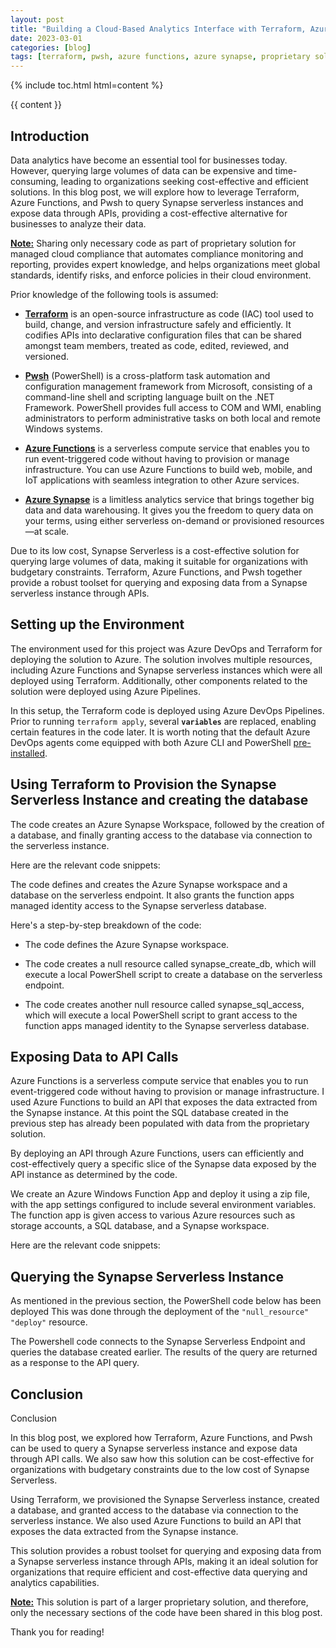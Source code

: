 ```yaml
---
layout: post
title: "Building a Cloud-Based Analytics Interface with Terraform, Azure Functions, and Pwsh."
date: 2023-03-01
categories: [blog]
tags: [terraform, pwsh, azure functions, azure synapse, proprietary solution, serverless, infrastructure as code, API calls, data querying, data analytics]
---
```


{% include toc.html html=content %}

{{ content }}

## Introduction

Data analytics have become an essential tool for businesses today. However, querying large volumes of data can be expensive and time-consuming, leading to organizations seeking cost-effective and efficient solutions. In this blog post, we will explore how to leverage Terraform, Azure Functions, and Pwsh to query Synapse serverless instances and expose data through APIs, providing a cost-effective alternative for businesses to analyze their data.

<b><u> Note:</u></b> Sharing only necessary code as part of proprietary solution for managed cloud compliance that automates compliance monitoring and reporting, provides expert knowledge, and helps organizations meet global standards, identify risks, and enforce policies in their cloud environment.

Prior knowledge of the following tools is assumed:

- [**Terraform**](https://www.terraform.io/) is an open-source infrastructure as code (IAC) tool used to build, change, and version infrastructure safely and efficiently. It codifies APIs into declarative configuration files that can be shared amongst team members, treated as code, edited, reviewed, and versioned.

- [**Pwsh**](https://docs.microsoft.com/en-us/powershell/) (PowerShell) is a cross-platform task automation and configuration management framework from Microsoft, consisting of a command-line shell and scripting language built on the .NET Framework. PowerShell provides full access to COM and WMI, enabling administrators to perform administrative tasks on both local and remote Windows systems.

- [**Azure Functions**](https://azure.microsoft.com/en-us/services/functions/) is a serverless compute service that enables you to run event-triggered code without having to provision or manage infrastructure. You can use Azure Functions to build web, mobile, and IoT applications with seamless integration to other Azure services.

- [**Azure Synapse**](https://azure.microsoft.com/en-us/services/synapse-analytics/) is a limitless analytics service that brings together big data and data warehousing. It gives you the freedom to query data on your terms, using either serverless on-demand or provisioned resources—at scale.

Due to its low cost, Synapse Serverless is a cost-effective solution for querying large volumes of data, making it suitable for organizations with budgetary constraints. Terraform, Azure Functions, and Pwsh together provide a robust toolset for querying and exposing data from a Synapse serverless instance through APIs.

## Setting up the Environment

The environment used for this project was Azure DevOps and Terraform for deploying the solution to Azure. The solution involves multiple resources, including Azure Functions and Synapse serverless instances which were all deployed using Terraform. Additionally, other components related to the solution were deployed using Azure Pipelines.

In this setup, the Terraform code is deployed using Azure DevOps Pipelines. Prior to running <code>terraform apply</code>, several <code>__variables__</code> are replaced, enabling certain features in the code later. It is worth noting that the default Azure DevOps agents come equipped with both Azure CLI and PowerShell [pre-installed](https://github.com/actions/runner-images/blob/main/images/linux/Ubuntu2204-Readme.md). 

## Using Terraform to Provision the Synapse Serverless Instance and creating the database

The code creates an Azure Synapse Workspace, followed by the creation of a database, and finally granting access to the database via connection to the serverless instance.

Here are the relevant code snippets:

<script src="https://gist.github.com/sturlabragason/96ef1058be3a69913ac70e8947f00883.js"></script>

The code defines and creates the Azure Synapse workspace and a database on the serverless endpoint. It also grants the function apps managed identity access to the Synapse serverless database.

Here's a step-by-step breakdown of the code:

- The code defines the Azure Synapse workspace.

- The code creates a null resource called synapse_create_db, which will execute a local PowerShell script to create a database on the serverless endpoint. 

- The code creates another null resource called synapse_sql_access, which will execute a local PowerShell script to grant access to the function apps managed identity to the Synapse serverless database.


## Exposing Data to API Calls
Azure Functions is a serverless compute service that enables you to run event-triggered code without having to provision or manage infrastructure. I used Azure Functions to build an API that exposes the data extracted from the Synapse instance. At this point the SQL database created in the previous step has already been populated with data from the proprietary solution.

By deploying an API through Azure Functions, users can efficiently and cost-effectively query a specific slice of the Synapse data exposed by the API instance as determined by the code.

We create an Azure Windows Function App and deploy it using a zip file, with the app settings configured to include several environment variables. The function app is given access to various Azure resources such as storage accounts, a SQL database, and a Synapse workspace.

Here are the relevant code snippets:

<script src="https://gist.github.com/sturlabragason/b8515e52fb2baefcc2855d168d2f02f9.js"></script>


## Querying the Synapse Serverless Instance

As mentioned in the previous section, the PowerShell code below has been deployed  This was done through the deployment of the <code>"null_resource" "deploy"</code> resource. 

The Powershell code connects to the Synapse Serverless Endpoint and queries the database created earlier. The results of the query are returned as a response to the API query.

<script src="https://gist.github.com/sturlabragason/e056da97409eb9fe688739b40d1c9c08.js"></script>

## Conclusion

Conclusion

In this blog post, we explored how Terraform, Azure Functions, and Pwsh can be used to query a Synapse serverless instance and expose data through API calls. We also saw how this solution can be cost-effective for organizations with budgetary constraints due to the low cost of Synapse Serverless.

Using Terraform, we provisioned the Synapse Serverless instance, created a database, and granted access to the database via connection to the serverless instance. We also used Azure Functions to build an API that exposes the data extracted from the Synapse instance.

This solution provides a robust toolset for querying and exposing data from a Synapse serverless instance through APIs, making it an ideal solution for organizations that require efficient and cost-effective data querying and analytics capabilities.

<b><u> Note:</u></b> This solution is part of a larger proprietary solution, and therefore, only the necessary sections of the code have been shared in this blog post.

Thank you for reading!
